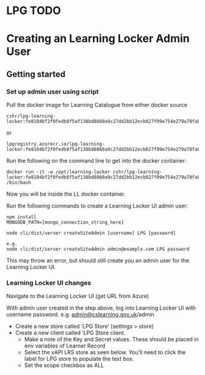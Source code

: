 # LPG TODO
# Creating an Learning Locker Admin User
## Getting started
### Set up admin user using script
Pull the docker image for Learning Catalogue from either docker source
```
cshr/lpg-learning-locker:fe8104bf2f0fedb8f5af138bd8860a9c27dd2bb12ecb827f09e754e279a70fa8
```
or
```
lpgregistry.azurecr.io/lpg-learning-locker:fe8104bf2f0fedb8f5af138bd8860a9c27dd2bb12ecb827f09e754e279a70fa8 
```

Run the following on the command line to get into the docker container:
```
docker run -it -w /opt/learning-locker cshr/lpg-learning-locker:fe8104bf2f0fedb8f5af138bd8860a9c27dd2bb12ecb827f09e754e279a70fa8 /bin/bash
```

Now you will be inside the LL docker container.

Run the following commands to create a Learning Locker UI admin user:
```
npm install 
MONGODB_PATH=[mongo_connection_string_here] 

node cli/dist/server createSiteAdmin [username] LPG [password]

e.g.
node cli/dist/server createSiteAdmin admin@example.com LPG password
```
This may throw an error, but should still create you an admin user for the Learning Locker UI.

### Learning Locker UI changes
Navigate to the Learning Locker UI (get URL from Azure)

With admin user created in the step above, log into Learning Locker UI with username password. e.g. admin@cslearning.gov.uk/admin

* Create a new store called ‘LPG Store’ (settings > store)
* Create a new client called ‘LPG Store client. 
	* Make a note of the Key and Secret values. These should be placed in env variables of Learner Record 
	* Select the xAPI LRS store as seen below. You’ll need to click the label for LPG store to populate the text box.
	* Set the scope checkbox as ALL